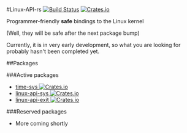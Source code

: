 #Linux-API-rs [![Build Status](https://travis-ci.org/Techern/linux-api-rs.svg?branch=master)](https://travis-ci.org/Techern/linux-api-rs) [![Crates.io](https://img.shields.io/crates/v/linux-api.svg)](https://crates.io/crates/linux-api)

Programmer-friendly **safe** bindings to the Linux kernel

(Well, they will be safe after the next package bump)

Currently, it is in very early development, so what you are looking for probably hasn't been completed yet.

##Packages

###Active packages

 * [time-sys ![Crates.io](https://img.shields.io/crates/v/time-sys.svg)](https://crates.io/crates/time-sys)
 * [linux-api-sys ![Crates.io](https://img.shields.io/crates/v/linux-api-sys.svg)](https://crates.io/crates/linux-api-sys)
 * [linux-api-exit ![Crates.io](https://img.shields.io/crates/v/linux-api-exit.svg)](https://crates.io/crates/linux-api-exit)
 
###Reserved packages

 * More coming shortly